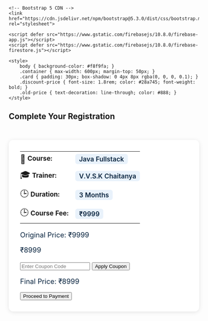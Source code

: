 <html lang="en">
<head>
    <meta charset="UTF-8">
    <meta name="viewport" content="width=device-width, initial-scale=1.0">
    
    <!-- Bootstrap 5 CDN -->
    <link href="https://cdn.jsdelivr.net/npm/bootstrap@5.3.0/dist/css/bootstrap.min.css" rel="stylesheet">
    
    <script defer src="https://www.gstatic.com/firebasejs/10.8.0/firebase-app.js"></script>
    <script defer src="https://www.gstatic.com/firebasejs/10.8.0/firebase-firestore.js"></script>

    <style>
        body { background-color: #f8f9fa; }
        .container { max-width: 600px; margin-top: 50px; }
        .card { padding: 30px; box-shadow: 0 4px 8px rgba(0, 0, 0, 0.1); }
        .discount-price { font-size: 1.8rem; color: #28a745; font-weight: bold; }
        .old-price { text-decoration: line-through; color: #888; }
    </style>
</head>
<body>
    <div class="container">
    <h2>Complete Your Registration</h2>
      <div class="card text-center" style="background: #fff; color: #0a2540; box-shadow: 0 2px 12px rgba(0,0,0,0.10); border-radius: 12px; font-size: 1.15rem; max-width: 600px; margin: 50px auto 0 auto; padding: 30px;">
        <table style="margin: 0 auto 18px auto; font-size: 1.08rem;">
          <tr>
            <td style="padding: 6px 18px 6px 0;"><span style="font-size:1.3em; vertical-align:middle;">📘</span> <b>Course:</b></td>
            <td style="padding: 6px 0;"><span style="font-weight:600; background: #e9f2fb; color: #0a2540; padding: 3px 10px; border-radius: 6px;">Java Fullstack</span></td>
          </tr>
          <tr>
            <td style="padding: 6px 18px 6px 0;"><span style="font-size:1.3em; vertical-align:middle;">🎓</span> <b>Trainer:</b></td>
            <td style="padding: 6px 0;"><span style="font-weight:600; background: #e9f2fb; color: #0a2540; padding: 3px 10px; border-radius: 6px;">V.V.S.K Chaitanya</span></td>
          </tr>
          <tr>
            <td style="padding: 6px 18px 6px 0;"><span style="font-size:1.3em; vertical-align:middle;">🕒</span> <b>Duration:</b></td>
            <td style="padding: 6px 0;"><span style="font-weight:600; background: #e9f2fb; color: #0a2540; padding: 3px 10px; border-radius: 6px;">3 Months</span></td>
          </tr>
          <tr>
            <td style="padding: 6px 18px 6px 0;"><span style="font-size:1.3em; vertical-align:middle;">🕒</span> <b>Course Fee:</b></td>
            <td style="padding: 6px 0;"><span style="font-weight:600; background: #e9f2fb; color: #0a2540; padding: 3px 10px; border-radius: 6px;">₹9999</span></td>
          </tr>
        </table>
        <p>Original Price: <span class="old-price">₹9999</span></p>
        <p class="discount-price">₹8999</p>
        <div class="mb-3">
            <input type="text" id="couponCode" class="form-control" placeholder="Enter Coupon Code">
            <button class="btn btn-primary mt-2" onclick="applyCoupon()">Apply Coupon</button>
        </div>
        <p id="finalPrice" class="discount-price">Final Price: ₹8999</p>
        <button class="btn btn-success" onclick="proceedToPayment()">Proceed to Payment</button>
      </div>
    </div>
    <script>
        let basePrice = 8999;
        function applyCoupon() {
            const couponCode = document.getElementById("couponCode").value;
            if (couponCode === "DISCOUNT500") {
                basePrice -= 500;
                document.getElementById("finalPrice").innerHTML = "Final Price: ₹" + basePrice;
                alert("Coupon Applied! ₹500 Off");
            } else {
                alert("Invalid Coupon Code");
            }
        }
        function proceedToPayment() {
            window.location.href = "payment/?amount=" + basePrice;
        }
    </script>

</body>
</html>